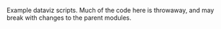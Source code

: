 Example dataviz scripts. Much of the code here is throwaway, and may break with changes to the parent modules.
